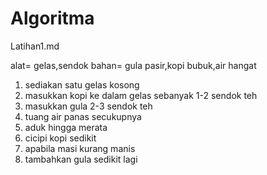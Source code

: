 # Algoritma
Latihan1.md

alat= gelas,sendok 
bahan= gula pasir,kopi bubuk,air hangat

1. sediakan satu gelas kosong
2. masukkan kopi ke dalam gelas sebanyak 1-2 sendok teh
3. masukkan gula 2-3 sendok teh
4. tuang air panas secukupnya
5. aduk hingga merata
6. cicipi kopi sedikit
7. apabila masi kurang manis
8. tambahkan gula sedikit lagi
